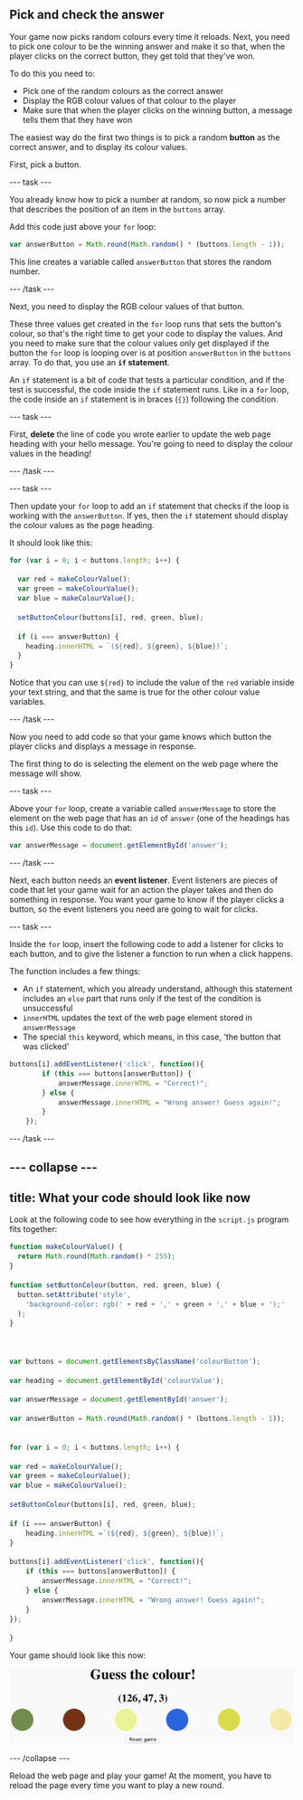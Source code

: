 ## Pick and check the answer

Your game now picks random colours every time it reloads. Next, you need to pick one colour to be the winning answer and make it so that, when the player clicks on the correct button, they get told that they've won.

To do this you need to:

 - Pick one of the random colours as the correct answer
 - Display the RGB colour values of that colour to the player
 - Make sure that when the player clicks on the winning button, a message tells them that they have won

The easiest way do the first two things is to pick a random __button__ as the correct answer, and to display its colour values.

First, pick a button.

--- task ---

You already know how to pick a number at random, so now pick a number that describes the position of an item in the `buttons` array.

Add this code just above your `for` loop:

```JavaScript
var answerButton = Math.round(Math.random() * (buttons.length - 1));
```

This line creates a variable called `answerButton` that stores the random number.

--- /task ---

Next, you need to display the RGB colour values of that button.

These three values get created in the `for` loop runs that sets the button's colour, so that's the right time to get your code to display the values. And you need to make sure that the colour values only get displayed if the button the `for` loop is looping over is at position `answerButton` in the `buttons` array. To do that, you use an **`if` statement**.

An `if` statement is a bit of code that tests a particular condition, and if the test is successful, the code inside the `if` statement runs. Like in a `for` loop, the code inside an `if` statement is in braces (`{}`) following the condition.

--- task ---

First, **delete** the line of code you wrote earlier to update the web page heading with your hello message. You're going to need to display the colour values in the heading!

--- /task ---

--- task ---

Then update your `for` loop to add an `if` statement that checks if the loop is working with the `answerButton`. If yes, then the `if` statement should display the colour values as the page heading.

It should look like this:

```JavaScript
for (var i = 0; i < buttons.length; i++) {

  var red = makeColourValue();
  var green = makeColourValue();
  var blue = makeColourValue();

  setButtonColour(buttons[i], red, green, blue);

  if (i === answerButton) {
    heading.innerHTML = `(${red}, ${green}, ${blue})`;
  }
}
```

Notice that you can use `${red}` to include the value of the `red` variable inside your text string, and that the same is true for the other colour value variables.

--- /task ---

Now you need to add code so that your game knows which button the player clicks and displays a message in response.

The first thing to do is selecting the element on the web page where the message will show.

--- task ---

Above your `for` loop, create a variable called `answerMessage` to store the element on the web page that has an `id` of `answer` (one of the headings has this `id`). Use this code to do that:

```JavaScript
var answerMessage = document.getElementById('answer');
```

--- /task ---

Next, each button needs an **event listener**. Event listeners are pieces of code that let your game wait for an action the player takes and then do something in response. You want your game to know if the player clicks a button, so the event listeners you need are going to wait for clicks.

--- task ---

Inside the `for` loop, insert the following code to add a listener for clicks to each button, and to give the listener a function to run when a click happens.

The function includes a few things:
 - An `if` statement, which you already understand, although this statement includes an `else` part that runs only if the test of the condition is unsuccessful
 - `innerHTML` updates the text of the web page element stored in `answerMessage`
 - The special `this` keyword, which means, in this case, 'the button that was clicked'

```JavaScript
buttons[i].addEventListener('click', function(){
        if (this === buttons[answerButton]) {
            answerMessage.innerHTML = "Correct!";
        } else {
            answerMessage.innerHTML = "Wrong answer! Guess again!";
        }
    });
```

--- /task ---

--- collapse ---
---
title: What your code should look like now
---

Look at the following code to see how everything in the `script.js` program fits together:

```JavaScript
function makeColourValue() {
  return Math.round(Math.random() * 255);
}

function setButtonColour(button, red, green, blue) {
  button.setAttribute('style',
    'background-color: rgb(' + red + ',' + green + ',' + blue + ');'
  );
}



var buttons = document.getElementsByClassName('colourButton');

var heading = document.getElementById('colourValue');

var answerMessage = document.getElementById('answer');

var answerButton = Math.round(Math.random() * (buttons.length - 1));


for (var i = 0; i < buttons.length; i++) {

var red = makeColourValue();
var green = makeColourValue();
var blue = makeColourValue();

setButtonColour(buttons[i], red, green, blue);

if (i === answerButton) {
    heading.innerHTML =`(${red}, ${green}, ${blue})`;
}

buttons[i].addEventListener('click', function(){
    if (this === buttons[answerButton]) {
        answerMessage.innerHTML = "Correct!";
    } else {
        answerMessage.innerHTML = "Wrong answer! Guess again!";
    }
});

}
```


Your game should look like this now:

![The game now shows six buttons of different colours, with a sequence of three comma-seperated numbers above them.](images/preReset.png)

--- /collapse ---

Reload the web page and play your game! At the moment, you have to reload the page every time you want to play a new round.